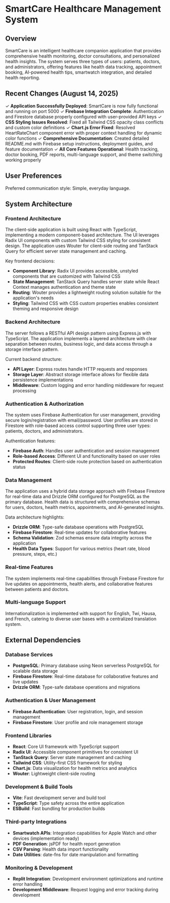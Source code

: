 # SmartCare Healthcare Management System

## Overview

SmartCare is an intelligent healthcare companion application that provides comprehensive health monitoring, doctor consultations, and personalized health insights. The system serves three types of users: patients, doctors, and administrators, offering features like health data tracking, appointment booking, AI-powered health tips, smartwatch integration, and detailed health reporting.

## Recent Changes (August 14, 2025)

✓ **Application Successfully Deployed**: SmartCare is now fully functional and running on port 5000
✓ **Firebase Integration Complete**: Authentication and Firestore database properly configured with user-provided API keys
✓ **CSS Styling Issues Resolved**: Fixed all Tailwind CSS opacity class conflicts and custom color definitions
✓ **Chart.js Error Fixed**: Resolved HeartRateChart component error with proper context handling for dynamic color functions
✓ **Comprehensive Documentation**: Created detailed README.md with Firebase setup instructions, deployment guides, and feature documentation
✓ **All Core Features Operational**: Health tracking, doctor booking, PDF reports, multi-language support, and theme switching working properly

## User Preferences

Preferred communication style: Simple, everyday language.

## System Architecture

### Frontend Architecture
The client-side application is built using React with TypeScript, implementing a modern component-based architecture. The UI leverages Radix UI components with custom Tailwind CSS styling for consistent design. The application uses Wouter for client-side routing and TanStack Query for efficient server state management and caching.

Key frontend decisions:
- **Component Library**: Radix UI provides accessible, unstyled components that are customized with Tailwind CSS
- **State Management**: TanStack Query handles server state while React Context manages authentication and theme state
- **Routing**: Wouter provides a lightweight routing solution suitable for the application's needs
- **Styling**: Tailwind CSS with CSS custom properties enables consistent theming and responsive design

### Backend Architecture
The server follows a RESTful API design pattern using Express.js with TypeScript. The application implements a layered architecture with clear separation between routes, business logic, and data access through a storage interface pattern.

Current backend structure:
- **API Layer**: Express routes handle HTTP requests and responses
- **Storage Layer**: Abstract storage interface allows for flexible data persistence implementations
- **Middleware**: Custom logging and error handling middleware for request processing

### Authentication & Authorization
The system uses Firebase Authentication for user management, providing secure login/registration with email/password. User profiles are stored in Firestore with role-based access control supporting three user types: patients, doctors, and administrators.

Authentication features:
- **Firebase Auth**: Handles user authentication and session management
- **Role-based Access**: Different UI and functionality based on user roles
- **Protected Routes**: Client-side route protection based on authentication status

### Data Management
The application uses a hybrid data storage approach with Firebase Firestore for real-time data and Drizzle ORM configured for PostgreSQL as the primary database. Health data is structured with comprehensive schemas for users, doctors, health metrics, appointments, and AI-generated insights.

Data architecture highlights:
- **Drizzle ORM**: Type-safe database operations with PostgreSQL
- **Firebase Firestore**: Real-time updates for collaborative features
- **Schema Validation**: Zod schemas ensure data integrity across the application
- **Health Data Types**: Support for various metrics (heart rate, blood pressure, steps, etc.)

### Real-time Features
The system implements real-time capabilities through Firebase Firestore for live updates on appointments, health alerts, and collaborative features between patients and doctors.

### Multi-language Support
Internationalization is implemented with support for English, Twi, Hausa, and French, catering to diverse user bases with a centralized translation system.

## External Dependencies

### Database Services
- **PostgreSQL**: Primary database using Neon serverless PostgreSQL for scalable data storage
- **Firebase Firestore**: Real-time database for collaborative features and live updates
- **Drizzle ORM**: Type-safe database operations and migrations

### Authentication & User Management
- **Firebase Authentication**: User registration, login, and session management
- **Firebase Firestore**: User profile and role management storage

### Frontend Libraries
- **React**: Core UI framework with TypeScript support
- **Radix UI**: Accessible component primitives for consistent UI
- **TanStack Query**: Server state management and caching
- **Tailwind CSS**: Utility-first CSS framework for styling
- **Chart.js**: Data visualization for health metrics and analytics
- **Wouter**: Lightweight client-side routing

### Development & Build Tools
- **Vite**: Fast development server and build tool
- **TypeScript**: Type safety across the entire application
- **ESBuild**: Fast bundling for production builds

### Third-party Integrations
- **Smartwatch APIs**: Integration capabilities for Apple Watch and other devices (implementation ready)
- **PDF Generation**: jsPDF for health report generation
- **CSV Parsing**: Health data import functionality
- **Date Utilities**: date-fns for date manipulation and formatting

### Monitoring & Development
- **Replit Integration**: Development environment optimizations and runtime error handling
- **Development Middleware**: Request logging and error tracking during development